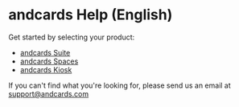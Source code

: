 # andcards Help (English)

Get started by selecting your product:

* [andcards Suite](andcards-suite.md)
* [andcards Spaces](andcards-spaces.md)
* [andcards Kiosk](andcards-kiosk.md)

If you can't find what you're looking for, please send us an email at support@andcards.com

